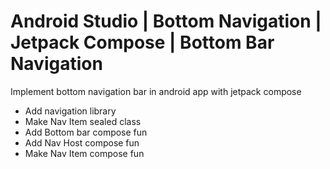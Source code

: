 # Android Studio | Bottom Navigation | Jetpack Compose | Bottom Bar Navigation

Implement bottom navigation bar in android app with jetpack compose

- Add navigation library
- Make Nav Item sealed class
- Add Bottom bar compose fun
- Add Nav Host compose fun
- Make Nav Item compose fun

